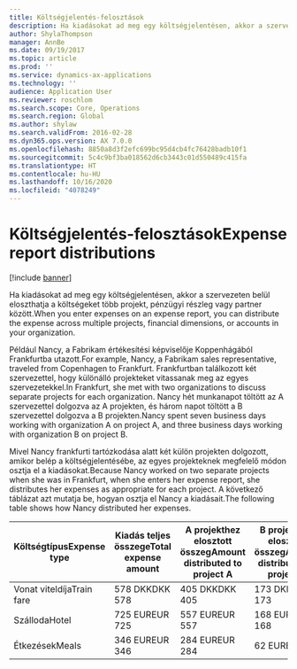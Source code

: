 ```yaml
---
title: Költségjelentés-felosztások
description: Ha kiadásokat ad meg egy költségjelentésen, akkor a szervezeten belül eloszthatja a költségeket több projekt, jogi entitás vagy partner között.
author: ShylaThompson
manager: AnnBe
ms.date: 09/19/2017
ms.topic: article
ms.prod: ''
ms.service: dynamics-ax-applications
ms.technology: ''
audience: Application User
ms.reviewer: roschlom
ms.search.scope: Core, Operations
ms.search.region: Global
ms.author: shylaw
ms.search.validFrom: 2016-02-28
ms.dyn365.ops.version: AX 7.0.0
ms.openlocfilehash: 8850a8d3f2efc699bc95d4cb4fc76428badb10f1
ms.sourcegitcommit: 5c4c9bf3ba018562d6cb3443c01d550489c415fa
ms.translationtype: HT
ms.contentlocale: hu-HU
ms.lasthandoff: 10/16/2020
ms.locfileid: "4078249"
---
```

# <a name="expense-report-distributions"></a><span data-ttu-id="e1548-103">Költségjelentés-felosztások</span><span class="sxs-lookup"><span data-stu-id="e1548-103">Expense report distributions</span></span>

[!include [banner](../includes/banner.md)]

<span data-ttu-id="e1548-104">Ha kiadásokat ad meg egy költségjelentésen, akkor a szervezeten belül eloszthatja a költségeket több projekt, pénzügyi részleg vagy partner között.</span><span class="sxs-lookup"><span data-stu-id="e1548-104">When you enter expenses on an expense report, you can distribute the expense across multiple projects, financial dimensions, or accounts in your organization.</span></span>

<span data-ttu-id="e1548-105">Például Nancy, a Fabrikam értékesítési képviselője Koppenhágából Frankfurtba utazott.</span><span class="sxs-lookup"><span data-stu-id="e1548-105">For example, Nancy, a Fabrikam sales representative, traveled from Copenhagen to Frankfurt.</span></span> <span data-ttu-id="e1548-106">Frankfurtban találkozott két szervezettel, hogy különálló projekteket vitassanak meg az egyes szervezetekkel.</span><span class="sxs-lookup"><span data-stu-id="e1548-106">In Frankfurt, she met with two organizations to discuss separate projects for each organization.</span></span> <span data-ttu-id="e1548-107">Nancy hét munkanapot töltött az A szervezettel dolgozva az A projekten, és három napot töltött a B szervezettel dolgozva a B projekten.</span><span class="sxs-lookup"><span data-stu-id="e1548-107">Nancy spent seven business days working with organization A on project A, and three business days working with organization B on project B.</span></span>

<span data-ttu-id="e1548-108">Mivel Nancy frankfurti tartózkodása alatt két külön projekten dolgozott, amikor belép a költségjelentésébe, az egyes projekteknek megfelelő módon osztja el a kiadásokat.</span><span class="sxs-lookup"><span data-stu-id="e1548-108">Because Nancy worked on two separate projects when she was in Frankfurt, when she enters her expense report, she distributes her expenses as appropriate for each project.</span></span> <span data-ttu-id="e1548-109">A következő táblázat azt mutatja be, hogyan osztja el Nancy a kiadásait.</span><span class="sxs-lookup"><span data-stu-id="e1548-109">The following table shows how Nancy distributed her expenses.</span></span>


| <span data-ttu-id="e1548-110">Költségtípus</span><span class="sxs-lookup"><span data-stu-id="e1548-110">Expense type</span></span> | <span data-ttu-id="e1548-111">Kiadás teljes összege</span><span class="sxs-lookup"><span data-stu-id="e1548-111">Total expense amount</span></span>|<span data-ttu-id="e1548-112">A projekthez elosztott összeg</span><span class="sxs-lookup"><span data-stu-id="e1548-112">Amount distributed to project A</span></span>| <span data-ttu-id="e1548-113">B projekthez elosztott összeg</span><span class="sxs-lookup"><span data-stu-id="e1548-113">Amount distributed to project B</span></span> |
|--------------|---------------------|-------------------------------|---------------------------------|
|<span data-ttu-id="e1548-114">Vonat viteldíja</span><span class="sxs-lookup"><span data-stu-id="e1548-114">Train fare</span></span>   |<span data-ttu-id="e1548-115">578 DKK</span><span class="sxs-lookup"><span data-stu-id="e1548-115">DKK 578</span></span>              |<span data-ttu-id="e1548-116">405 DKK</span><span class="sxs-lookup"><span data-stu-id="e1548-116">DKK 405</span></span>                        |<span data-ttu-id="e1548-117">173 DKK</span><span class="sxs-lookup"><span data-stu-id="e1548-117">DKK 173</span></span>                          |
|<span data-ttu-id="e1548-118">Szálloda</span><span class="sxs-lookup"><span data-stu-id="e1548-118">Hotel</span></span>         |<span data-ttu-id="e1548-119">725 EUR</span><span class="sxs-lookup"><span data-stu-id="e1548-119">EUR 725</span></span>              |<span data-ttu-id="e1548-120">557 EUR</span><span class="sxs-lookup"><span data-stu-id="e1548-120">EUR 557</span></span>                        |<span data-ttu-id="e1548-121">168 EUR</span><span class="sxs-lookup"><span data-stu-id="e1548-121">EUR 168</span></span>                          |
|<span data-ttu-id="e1548-122">Étkezések</span><span class="sxs-lookup"><span data-stu-id="e1548-122">Meals</span></span>         |<span data-ttu-id="e1548-123">346 EUR</span><span class="sxs-lookup"><span data-stu-id="e1548-123">EUR 346</span></span>              |<span data-ttu-id="e1548-124">284 EUR</span><span class="sxs-lookup"><span data-stu-id="e1548-124">EUR 284</span></span>                        |<span data-ttu-id="e1548-125">62 EUR</span><span class="sxs-lookup"><span data-stu-id="e1548-125">EUR 62</span></span>                           |


